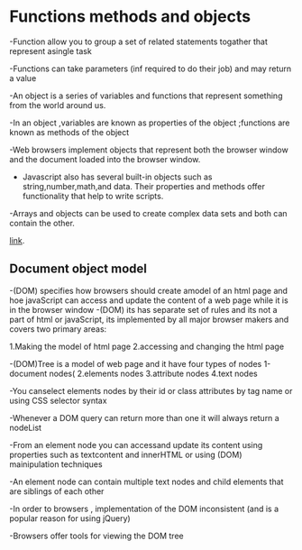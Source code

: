 
# **Functions methods and objects**

-Function allow you to group a set of related statements togather that represent asingle task

-Functions can take parameters (inf required to do their job) and may return a value

-An object is a series of variables and functions that represent something from the world around us.

-In an object ,variables are known as properties of the object ;functions are known as methods of the object

-Web browsers implement objects that represent both the browser window and the document loaded into the browser window.

- Javascript also has several built-in objects such as string,number,math,and data. Their properties and methods offer functionality that help to write scripts.

-Arrays and objects can be used to create complex data sets and both can contain the other.

[link](https://www.codefellows.org/blog/6-reasons-for-pair-programming/).

## **Document object model**

-(DOM) specifies how browsers should create amodel of an html page and hoe javaScript can access and update the content of a web page while it is in the browser window
-(DOM) its has separate set of rules and its not a part of html or javaScript, its implemented by all major browser makers and covers two primary areas:

1.Making the model of html page
2.accessing and changing the html page

-(DOM)Tree is a model of web page and it have four types of nodes
1-document nodes(
2.elements nodes
3.attribute nodes
4.text nodes

-You canselect elements nodes by their id or class attributes by tag name or using CSS selector syntax

-Whenever a DOM query can return more than one it will always return a nodeList

-From an element node you can accessand update its content using properties such as textcontent and innerHTML or using (DOM) mainipulation techniques

-An element node can contain multiple text nodes and child elements that are siblings of each other

-In order to browsers , implementation of the DOM inconsistent (and is a popular reason for using jQuery)

-Browsers offer tools for viewing the DOM tree
